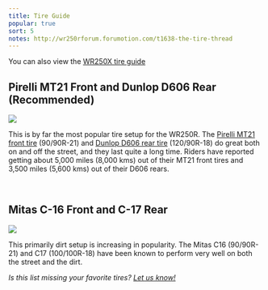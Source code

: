 ```yaml
---
title: Tire Guide
popular: true
sort: 5
notes: http://wr250rforum.forumotion.com/t1638-the-tire-thread
---
```


You can also view the [WR250X tire guide](/articles/wr250x-tire-guide)

## Pirelli MT21 Front and Dunlop D606 Rear (Recommended)

<a href='{{ site.STATIC }}articles/wr250r-d606-mt21.jpg' data-featherlight='{{ site.STATIC }}articles/wr250r-d606-mt21.jpg'>
	<img src='{{ site.STATIC }}articles/wr250r-d606-mt21.jpg' class='img-responsive img-rounded'/>
</a>

This is by far the most popular tire setup for the WR250R. The [Pirelli MT21 front tire](/products/tires/mt21-front) (90/90R-21) and [Dunlop D606 rear tire](/products/tires/d606-rear) (120/90R-18) do great both on and off the street, and they last quite a long time. Riders have reported getting about 5,000 miles (8,000 kms) out of their MT21 front tires and 3,500 miles (5,600 kms) out of their D606 rears.

<br/>

## Mitas C-16 Front and C-17 Rear

<a href='{{ site.STATIC }}articles/wr250r-mitas-c16-c17.jpg' data-featherlight='{{ site.STATIC }}articles/wr250r-mitas-c16-c17.jpg'>
	<img src='{{ site.STATIC }}articles/wr250r-mitas-c16-c17.jpg' class='img-responsive img-rounded'/>
</a>

This primarily dirt setup is increasing in popularity. The Mitas C16 (90/90R-21) and C17 (100/100R-18) have been known to perform very well on both the street and the dirt.

_Is this list missing your favorite tires? [Let us know!](/contribute)_

